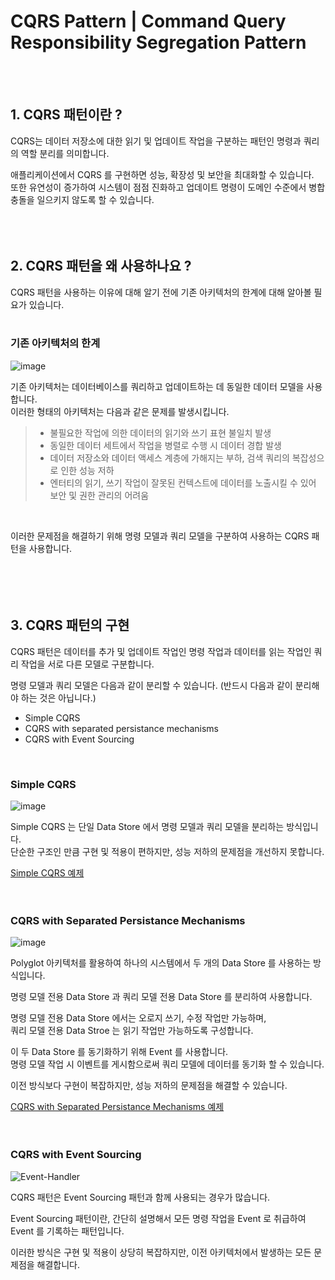 # CQRS Pattern | Command Query Responsibility Segregation Pattern


<br />
<br />

## 1. CQRS 패턴이란 ?
CQRS는 데이터 저장소에 대한 읽기 및 업데이트 작업을 구분하는 패턴인 명령과 쿼리의 역할 분리를 의미합니다.  

애플리케이션에서 CQRS 를 구현하면 성능, 확장성 및 보안을 최대화할 수 있습니다.  
또한 유연성이 증가하여 시스템이 점점 진화하고 업데이트 명령이 도메인 수준에서 병합 충돌을 일으키지 않도록 할 수 있습니다.
<br />
<br />
<br />
<br />

## 2. CQRS 패턴을 왜 사용하나요 ?
CQRS 패턴을 사용하는 이유에 대해 알기 전에 기존 아키텍처의 한계에 대해 알아볼 필요가 있습니다.  
<br />

### 기존 아키텍처의 한계
![image](https://github.com/jeongwon201/cqrs/assets/81132541/ee59ccab-f3bf-4544-85e4-cf6703b17694)

기존 아키텍처는 데이터베이스를 쿼리하고 업데이트하는 데 동일한 데이터 모델을 사용합니다.  
이러한 형태의 아키텍처는 다음과 같은 문제를 발생시킵니다.  
> - 불필요한 작업에 의한 데이터의 읽기와 쓰기 표현 불일치 발생
> - 동일한 데이터 세트에서 작업을 병렬로 수행 시 데이터 경합 발생
> - 데이터 저장소와 데이터 액세스 계층에 가해지는 부하, 검색 쿼리의 복잡성으로 인한 성능 저하
> - 엔터티의 읽기, 쓰기 작업이 잘못된 컨텍스트에 데이터를 노출시킬 수 있어 보안 및 권한 관리의 어려움
<br />

이러한 문제점을 해결하기 위해 명령 모델과 쿼리 모델을 구분하여 사용하는 CQRS 패턴을 사용합니다.  
<br />
<br />
<br />
<br />

## 3. CQRS 패턴의 구현
CQRS 패턴은 데이터를 추가 및 업데이트 작업인 명령 작업과 데이터를 읽는 작업인 쿼리 작업을 서로 다른 모델로 구분합니다.  

명령 모델과 쿼리 모델은 다음과 같이 분리할 수 있습니다. (반드시 다음과 같이 분리해야 하는 것은 아닙니다.)
- Simple CQRS
- CQRS with separated persistance mechanisms
- CQRS with Event Sourcing
<br />

### Simple CQRS
![image](https://github.com/jeongwon201/cqrs/assets/81132541/ba38c6d7-e5a7-48c9-a40d-4adcdfd7b9a6)

Simple CQRS 는 단일 Data Store 에서 명령 모델과 쿼리 모델을 분리하는 방식입니다.  
단순한 구조인 만큼 구현 및 적용이 편하지만, 성능 저하의 문제점을 개선하지 못합니다.  

<a href="">Simple CQRS 예제</a>
<br />
<br />
<br />

### CQRS with Separated Persistance Mechanisms
![image](https://github.com/jeongwon201/cqrs/assets/81132541/0fb1247a-f18d-4f94-8875-9b001d37c81d)

Polyglot 아키텍처를 활용하여 하나의 시스템에서 두 개의 Data Store 를 사용하는 방식입니다.  

명령 모델 전용 Data Store 과 쿼리 모델 전용 Data Store 를 분리하여 사용합니다.  

명령 모델 전용 Data Store 에서는 오로지 쓰기, 수정 작업만 가능하며,  
쿼리 모델 전용 Data Stroe 는 읽기 작업만 가능하도록 구성합니다.  

이 두 Data Store 를 동기화하기 위해 Event 를 사용합니다.  
명령 모델 작업 시 이벤트를 게시함으로써 쿼리 모델에 데이터를 동기화 할 수 있습니다.  

이전 방식보다 구현이 복잡하지만, 성능 저하의 문제점을 해결할 수 있습니다.  

<a href="">CQRS with Separated Persistance Mechanisms 예제</a>
<br />
<br />
<br />

### CQRS with Event Sourcing
![Event-Handler](https://github.com/jeongwon201/cqrs/assets/81132541/996ad758-398b-43e2-8581-49c2de138f35)

CQRS 패턴은 Event Sourcing 패턴과 함께 사용되는 경우가 많습니다.  

Event Sourcing 패턴이란, 간단히 설명해서 모든 명령 작업을 Event 로 취급하여 Event 를 기록하는 패턴입니다.  

이러한 방식은 구현 및 적용이 상당히 복잡하지만, 이전 아키텍처에서 발생하는 모든 문제점을 해결합니다.
